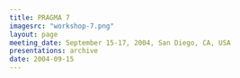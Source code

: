 ```yaml
---
title: PRAGMA 7
imagesrc: "workshop-7.png"
layout: page
meeting_date: September 15-17, 2004, San Diego, CA, USA
presentations: archive
date: 2004-09-15
---
```


